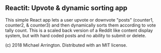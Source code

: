 ## Reactit: Upvote & dynamic sorting app

This simple React app lets a user upvote or downvote "posts" (counter1, counter2, & counter3) and then dynamically sorts them according to vote tally count. This is a scaled back version of a Reddit like content display system, but with hard coded posts and no ability to submit or delete.

(c) 2018 Michael Arrington. Distributed with an MIT license.
